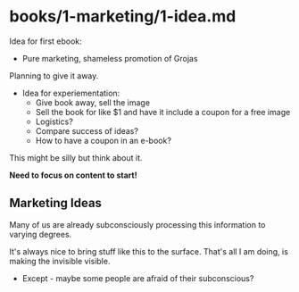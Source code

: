 
# books/1-marketing/1-idea.md

Idea for first ebook:

- Pure marketing, shameless promotion of Grojas

Planning to give it away.

- Idea for experiementation:
  - Give book away, sell the image
  - Sell the book for like $1 and have it include a coupon for a free image
  - Logistics?
  - Compare success of ideas?
  - How to have a coupon in an e-book?

This might be silly but think about it.

**Need to focus on content to start!**

## Marketing Ideas

Many of us are already subconsciously processing this information to varying degrees.

It's always nice to bring stuff like this to the surface.
That's all I am doing, is making the invisible visible.

- Except - maybe some people are afraid of their subconscious?


